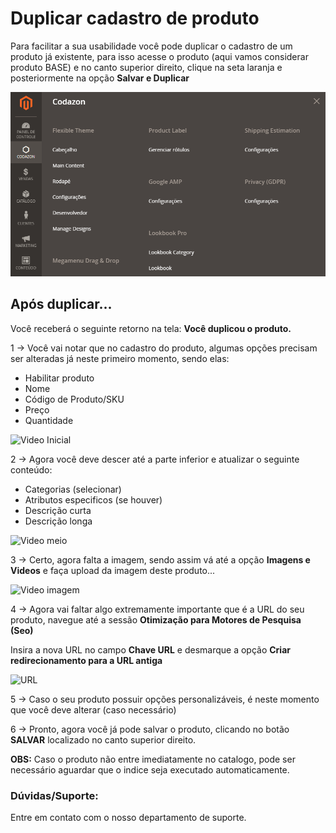 # Duplicar cadastro de produto

Para facilitar a sua usabilidade você pode duplicar o cadastro de um produto já existente, para isso acesse o produto (aqui vamos considerar produto BASE) e no canto superior direito, clique na seta laranja e posteriormente na opção **Salvar e Duplicar**

![Duplicar cadastro](https://github.com/Oficina-do-Dev/Tutoriais/blob/main/Magento_2/104%20-%20Como%20inserir%20etiquetas%20(Codazon)/images/image-1.png)

## Após duplicar...

Você receberá o seguinte retorno na tela: **Você duplicou o produto.**

1 -> Você vai notar que no cadastro do produto, algumas opções precisam ser alteradas já neste primeiro momento, sendo elas:

- Habilitar produto
- Nome
- Código de Produto/SKU
- Preço
- Quantidade

![Video Inicial](https://github.com/Oficina-do-Dev/Tutoriais/blob/main/Magento_2/104%20-%20Como%20inserir%20etiquetas%20(Codazon)/images/duplicarproduto-1.gif)

2 -> Agora você deve descer até a parte inferior e atualizar o seguinte conteúdo:

- Categorias (selecionar)
- Atributos especificos (se houver)
- Descrição curta
- Descrição longa

![Video meio](https://github.com/Oficina-do-Dev/Tutoriais/blob/main/Magento_2/104%20-%20Como%20inserir%20etiquetas%20(Codazon)/images/duplicarproduto-2.gif)

3 -> Certo, agora falta a imagem, sendo assim vá até a opção **Imagens e Videos** e faça upload da imagem deste produto...

![Video imagem](https://github.com/Oficina-do-Dev/Tutoriais/blob/main/Magento_2/104%20-%20Como%20inserir%20etiquetas%20(Codazon)/images/duplicarproduto-3.gif)

4 -> Agora vai faltar algo extremamente importante que é a URL do seu produto, navegue até a sessão **Otimização para Motores de Pesquisa (Seo)** 

Insira a nova URL no campo **Chave URL** e desmarque a opção **Criar redirecionamento para a URL antiga**

![URL](https://github.com/Oficina-do-Dev/Tutoriais/blob/main/Magento_2/104%20-%20Como%20inserir%20etiquetas%20(Codazon)/images/duplicarproduto-4.gif)

5 -> Caso o seu produto possuir opções personalizáveis, é neste momento que você deve alterar (caso necessário)

6 -> Pronto, agora você já pode salvar o produto, clicando no botão **SALVAR** localizado no canto superior direito.


**OBS:** Caso o produto não entre imediatamente no catalogo, pode ser necessário aguardar que o indice seja executado automaticamente.


### Dúvidas/Suporte:

Entre em contato com o nosso departamento de suporte.